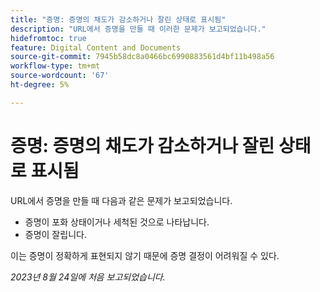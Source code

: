 ```yaml
---
title: "증명: 증명의 채도가 감소하거나 잘린 상태로 표시됨"
description: "URL에서 증명을 만들 때 이러한 문제가 보고되었습니다."
hidefromtoc: true
feature: Digital Content and Documents
source-git-commit: 7945b58dc8a0466bc6990883561d4bf11b498a56
workflow-type: tm+mt
source-wordcount: '67'
ht-degree: 5%

---
```



# 증명: 증명의 채도가 감소하거나 잘린 상태로 표시됨

URL에서 증명을 만들 때 다음과 같은 문제가 보고되었습니다.

* 증명이 포화 상태이거나 세척된 것으로 나타납니다.
* 증명이 잘립니다.

이는 증명이 정확하게 표현되지 않기 때문에 증명 결정이 어려워질 수 있다.

_2023년 8월 24일에 처음 보고되었습니다._
